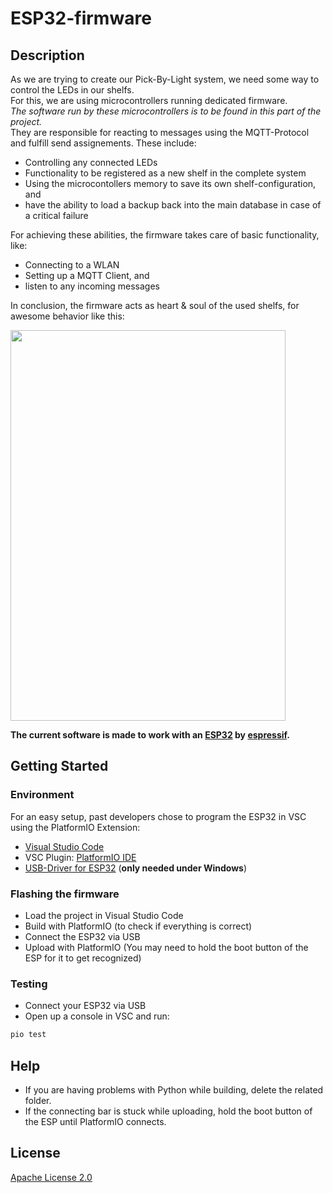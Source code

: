 # ESP32-firmware

## Description

As we are trying to create our Pick-By-Light system, we need some way to control the LEDs in our shelfs.  
For this, we are using microcontrollers running dedicated firmware.  
_The software run by these microcontrollers is to be found in this part of the project._  
They are responsible for reacting to messages using the MQTT-Protocol and fulfill send assignements.
These include:
* Controlling any connected LEDs
* Functionality to be registered as a new shelf in the complete system
* Using the microcontollers memory to save its own shelf-configuration, and
* have the ability to load a backup back into the main database in case of a critical failure  
  
For achieving these abilities, the firmware takes care of basic functionality, like:
* Connecting to a WLAN
* Setting up a MQTT Client, and
* listen to any incoming messages

In conclusion, the firmware acts as heart & soul of the used shelfs, for awesome behavior like this:  
  
<img src="Showcase.gif" width="440" height="625"/>
  
**The current software is made to work with an [ESP32](https://www.espressif.com/en/products/socs/esp32) by [espressif](https://www.espressif.com/en).**

## Getting Started

### Environment

For an easy setup, past developers chose to program the ESP32 in VSC using the PlatformIO Extension:
* [Visual Studio Code](https://code.visualstudio.com/)
* VSC Plugin: [PlatformIO IDE](https://platformio.org/platformio-ide)
* [USB-Driver for ESP32](https://www.silabs.com/developers/usb-to-uart-bridge-vcp-drivers) (**only needed under Windows**) 

### Flashing the firmware

* Load the project in Visual Studio Code
* Build with PlatformIO (to check if everything is correct)
* Connect the ESP32 via USB
* Upload with PlatformIO (You may need to hold the boot button of the ESP for it to get recognized)

### Testing

* Connect your ESP32 via USB
* Open up a console in VSC and run:
```bash
pio test
```

## Help

* If you are having problems with Python while building, delete the related folder.
* If the connecting bar is stuck while uploading, hold the boot button of the ESP until PlatformIO connects.

## License

[Apache License 2.0](https://www.tldrlegal.com/l/apache2)
